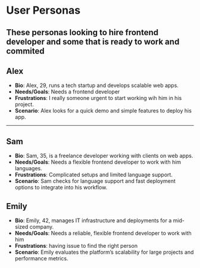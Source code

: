 
# User Personas

These personas looking to hire frontend developer and some that is ready  to work and commited
---

<!-- a persona -->

## Alex

- **Bio**: Alex, 29, runs a tech startup and develops scalable web apps.
- **Needs/Goals**: Needs  a frontend developer
- **Frustrations**: I really someone urgent to start working wih him in his project.
- **Scenario**: Alex looks for a quick demo and simple features to deploy his
  app.

---

## Sam

- **Bio**: Sam, 35, is a freelance developer working with clients on web apps.
- **Needs/Goals**: Needs a flexible frontend developer to work with him
  languages.
- **Frustrations**: Complicated setups and limited language support.
- **Scenario**: Sam checks for language support and fast deployment options to
  integrate into his workflow.

## Emily

- **Bio**: Emily, 42, manages IT infrastructure and deployments for a mid-sized
  company.
- **Needs/Goals**: Needs a reliable, flexible frontend developer to work with him
- **Frustrations**: having  issue to find the right person
- **Scenario**: Emily evaluates the platform’s scalability for large projects
  and performance metrics.
